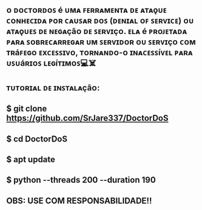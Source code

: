 ## ᴏ ᴅᴏᴄᴛᴏʀᴅᴏꜱ é ᴜᴍᴀ ꜰᴇʀʀᴀᴍᴇɴᴛᴀ ᴅᴇ ᴀᴛᴀǫᴜᴇ ᴄᴏɴʜᴇᴄɪᴅᴀ ᴘᴏʀ ᴄᴀᴜꜱᴀʀ ᴅᴏꜱ (ᴅᴇɴɪᴀʟ ᴏꜰ ꜱᴇʀᴠɪᴄᴇ) ᴏᴜ ᴀᴛᴀǫᴜᴇꜱ ᴅᴇ ɴᴇɢᴀçãᴏ ᴅᴇ ꜱᴇʀᴠɪçᴏ. ᴇʟᴀ é ᴘʀᴏᴊᴇᴛᴀᴅᴀ ᴘᴀʀᴀ ꜱᴏʙʀᴇᴄᴀʀʀᴇɢᴀʀ ᴜᴍ ꜱᴇʀᴠɪᴅᴏʀ ᴏᴜ ꜱᴇʀᴠɪçᴏ ᴄᴏᴍ ᴛʀáꜰᴇɢᴏ ᴇxᴄᴇꜱꜱɪᴠᴏ, ᴛᴏʀɴᴀɴᴅᴏ-ᴏ ɪɴᴀᴄᴇꜱꜱíᴠᴇʟ ᴘᴀʀᴀ ᴜꜱᴜáʀɪᴏꜱ ʟᴇɢíᴛɪᴍᴏꜱ💻☠️

## ᴛᴜᴛᴏʀɪᴀʟ ᴅᴇ ɪɴꜱᴛᴀʟᴀçãᴏ:
## $ git clone https://github.com/SrJare337/DoctorDoS 
## $ cd DoctorDoS
## $ apt update 
## $ python <ip> <porta> --threads 200 --duration 190 

## OBS: USE COM RESPONSABILIDADE!!
